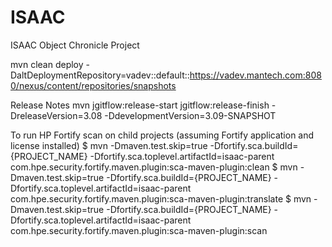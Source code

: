ISAAC
======================

ISAAC Object Chronicle Project

mvn clean deploy -DaltDeploymentRepository=vadev::default::https://vadev.mantech.com:8080/nexus/content/repositories/snapshots

Release Notes
mvn jgitflow:release-start jgitflow:release-finish -DreleaseVersion=3.08 -DdevelopmentVersion=3.09-SNAPSHOT

To run HP Fortify scan on child projects (assuming Fortify application and license installed)
        $ mvn -Dmaven.test.skip=true -Dfortify.sca.buildId={PROJECT_NAME} -Dfortify.sca.toplevel.artifactId=isaac-parent com.hpe.security.fortify.maven.plugin:sca-maven-plugin:clean
        $ mvn -Dmaven.test.skip=true -Dfortify.sca.buildId={PROJECT_NAME} -Dfortify.sca.toplevel.artifactId=isaac-parent com.hpe.security.fortify.maven.plugin:sca-maven-plugin:translate
        $ mvn -Dmaven.test.skip=true -Dfortify.sca.buildId={PROJECT_NAME} -Dfortify.sca.toplevel.artifactId=isaac-parent com.hpe.security.fortify.maven.plugin:sca-maven-plugin:scan